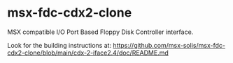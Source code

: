 # msx-fdc-cdx2-clone
MSX compatible I/O Port Based Floppy Disk Controller interface.

Look for the building instructions at:
https://github.com/msx-solis/msx-fdc-cdx2-clone/blob/main/cdx-2-iface2.4/doc/README.md
